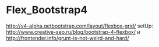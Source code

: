 # Flex_Bootstrap4
http://v4-alpha.getbootstrap.com/layout/flexbox-grid/
setUp: http://www.creative-seo.ru/blog/bootstrap-4-flexbox/ и http://frontender.info/grunt-is-not-weird-and-hard/

